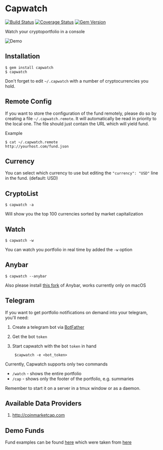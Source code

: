 # Capwatch

[![Build Status](https://travis-ci.org/bugaiov/capwatch.svg?branch=master)](https://travis-ci.org/bugaiov/capwatch)
[![Coverage Status](https://coveralls.io/repos/github/bugaiov/capwatch/badge.svg)](https://coveralls.io/github/bugaiov/capwatch)
[![Gem Version](https://badge.fury.io/rb/capwatch.svg)](https://badge.fury.io/rb/capwatch)

Watch your cryptoportfolio in a console

![Demo](http://i.imgur.com/wPZ9Rfe.png)

## Installation

    $ gem install capwatch
    $ capwatch

Don't forget to edit `~/.capwatch` with a number of cryptocurrencies you hold.

## Remote Config

If you want to store the configuration of the fund remotely, please do so by creating a file `~/.capwatch.remote`.
It will automatically be read in priority to the local one. The file should just contain the URL which will yield fund.

Example

    $ cat ~/.capwatch.remote
    http://yourhost.com/fund.json

## Currency

You can select which currency to use but editing the `"currency": "USD"` line in the fund. (default: USD)

## CryptoList

    $ capwatch -a

Will show you the top 100 currencies sorted by market capitalization


## Watch

    $ capwatch -w

You can watch you portfolio in real time by added the `-w` option


## Anybar

    $ capwatch --anybar

Also please install [this fork](https://github.com/sfsam/AnyBar) of Anybar, works currently only on macOS

## Telegram

If you want to get portfolio notifications on demand into your telegram, you'll need:

1. Create a telegram bot via [BotFather](https://core.telegram.org/bots)
2. Get the bot `token`
3. Start capwatch with the bot `token` in hand

        $capwatch -e <bot_token>

Currently, Capwatch supports only two commands

- `/watch` - shows the entire portfolio
- `/cap` - shows only the footer of the portfolio, e.g. summaries

Remember to start it on a server in a tmux window or as a daemon.

## Available Data Providers

1. http://coinmarketcap.com

## Demo Funds

Fund examples can be found [here](spec/capwatch/fixtures/no_fiat_currency.json) which were taken from [here](http://www.bluemagic.info)
